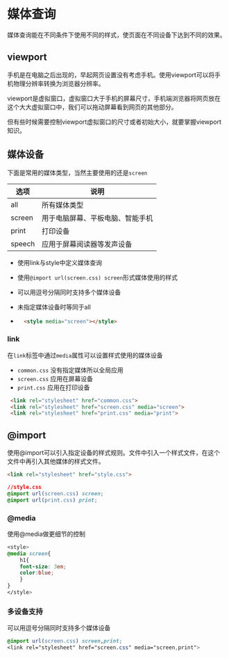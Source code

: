# 媒体查询

媒体查询能在不同条件下使用不同的样式，使页面在不同设备下达到不同的效果。

## viewport

手机是在电脑之后出现的，早起网页设置没有考虑手机。使用viewport可以将手机物理分辨率转换为浏览器分辨率。

viewport是虚拟窗口，虚拟窗口大于手机的屏幕尺寸，手机端浏览器将网页放在这个大大虚拟窗口中，我们可以拖动屏幕看到网页的其他部分。

但有些时候需要控制viewport虚拟窗口的尺寸或者初始大小，就要掌握viewport知识。

## 媒体设备

下面是常用的媒体类型，当然主要使用的还是`screen`

| 选项   | 说明                             |
| ------ | -------------------------------- |
| all    | 所有媒体类型                     |
| screen | 用于电脑屏幕、平板电脑、智能手机 |
| print  | 打印设备                         |
| speech | 应用于屏幕阅读器等发声设备       |

- 使用link与style中定义媒体查询

- 使用`@import url(screen.css) screen`形式媒体使用的样式

- 可以用逗号分隔同时支持多个媒体设备

- 未指定媒体设备时等同于all

- ```html
    <style media="screen"></style>
    ```

### link

在`link`标签中通过`media`属性可以设置样式使用的媒体设备

- `common.css` 没有指定媒体所以全局应用
- `screen.css` 应用在屏幕设备
- `print.css` 应用在打印设备

```html
 <link rel="stylesheet" href="common.css">
 <link rel="stylesheet" href="screen.css" media="screen">
 <link rel="stylesheet" href="print.css" media="print">
```

## @import

使用@import可以引入指定设备的样式规则。文件中引入一个样式文件，在这个文件中再引入其他媒体的样式文件。

```html
<link rel="stylesheet" href="style.css">
```

```css
//style.css
@import url(screen.css) screen;
@import url(print.css) print;
```

### @media

使用@media做更细节的控制

```css
<style>
@media screen{
	h1{
	font-size: 3em;
	color:blue;
	}
}
</style>
```

### 多设备支持

可以用逗号分隔同时支持多个媒体设备

```css
@import url(screen.css) screen,print;
<link rel="stylesheet" href="screen.css" media="screen,print">
```

